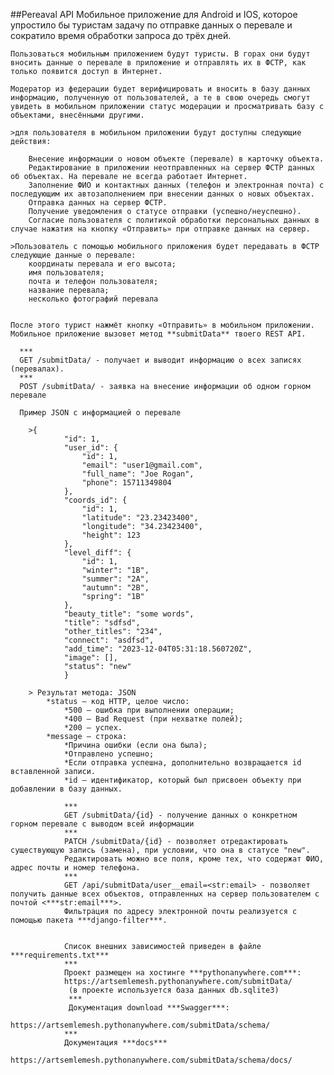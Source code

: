 
##Pereaval API
    Mобильное приложение для Android и IOS, которое упростило бы туристам задачу по отправке данных о перевале и сократило время обработки запроса до трёх дней.

    Пользоваться мобильным приложением будут туристы. В горах они будут вносить данные о перевале в приложение и отправлять их в ФСТР, как только появится доступ в Интернет.

    Модератор из федерации будет верифицировать и вносить в базу данных информацию, полученную от пользователей, а те в свою очередь смогут увидеть в мобильном приложении статус модерации и просматривать базу с объектами, внесёнными другими.

    >для пользователя в мобильном приложении будут доступны следующие действия:

        Внесение информации о новом объекте (перевале) в карточку объекта.
        Редактирование в приложении неотправленных на сервер ФСТР данных об объектах. На перевале не всегда работает Интернет.
        Заполнение ФИО и контактных данных (телефон и электронная почта) с последующим их автозаполнением при внесении данных о новых объектах.
        Отправка данных на сервер ФСТР.
        Получение уведомления о статусе отправки (успешно/неуспешно).
        Согласие пользователя с политикой обработки персональных данных в случае нажатия на кнопку «Отправить» при отправке данных на сервер.

    >Пользователь с помощью мобильного приложения будет передавать в ФСТР следующие данные о перевале:
        координаты перевала и его высота;
        имя пользователя;
        почта и телефон пользователя;
        название перевала;
        несколько фотографий перевала


    После этого турист нажмёт кнопку «Отправить» в мобильном приложении.
    Мобильное приложение вызовет метод **submitData** твоего REST API.

      ***
      GET /submitData/ - получает и выводит информацию о всех записях (перевалах).
      ***
      POST /submitData/ - заявка на внесение информации об одном горном перевале

      Пример JSON с информацией о перевале

        >{
                "id": 1,
                "user_id": {
                    "id": 1,
                    "email": "user1@gmail.com",
                    "full_name": "Joe Rogan",
                    "phone": 15711349804
                },
                "coords_id": {
                    "id": 1,
                    "latitude": "23.23423400",
                    "longitude": "34.23423400",
                    "height": 123
                },
                "level_diff": {
                    "id": 1,
                    "winter": "1B",
                    "summer": "2A",
                    "autumn": "2B",
                    "spring": "1B"
                },
                "beauty_title": "some words",
                "title": "sdfsd",
                "other_titles": "234",
                "connect": "asdfsd",
                "add_time": "2023-12-04T05:31:18.560720Z",
                "image": [],
                "status": "new"
                }

        > Результат метода: JSON
            *status — код HTTP, целое число:
                *500 — ошибка при выполнении операции;
                *400 — Bad Request (при нехватке полей);
                *200 — успех.
            *message — строка:
                *Причина ошибки (если она была);
                *Отправлено успешно;
                *Если отправка успешна, дополнительно возвращается id вставленной записи.
                *id — идентификатор, который был присвоен объекту при добавлении в базу данных.

                ***
                GET /submitData/{id} - получение данных о конкретном горном перевале с выводом всей информации
                ***
                PATCH /submitData/{id} - позволяет отредактировать существующую запись (замена), при условии, что она в статусе "new".
                Редактировать можно все поля, кроме тех, что содержат ФИО, адрес почты и номер телефона.
                ***
                GET /api/submitData/user__email=<str:email> - позволяет получить данные всех объектов, отправленных на сервер пользователем с почтой <***str:email***>.
                Фильтрация по адресу электронной почты реализуется с помощью пакета ***django-filter***.


                Список внешних зависимостей приведен в файле ***requirements.txt***
                ***
                Проект размещен на хостинге ***pythonanywhere.com***:
                https://artsemlemesh.pythonanywhere.com/submitData/
                 (в проекте используется база данных db.sqlite3)
                 ***
                 Документация download ***Swagger***:
                 https://artsemlemesh.pythonanywhere.com/submitData/schema/
                ***
                Документация ***docs***
                https://artsemlemesh.pythonanywhere.com/submitData/schema/docs/